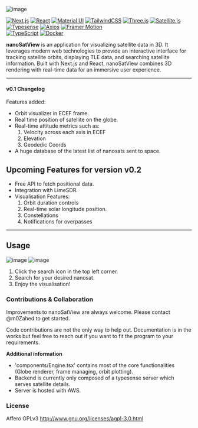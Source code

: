![image](https://github.com/user-attachments/assets/a58ceaf8-0eab-4f1a-9073-912fd840f08d)

[![Next.js](https://img.shields.io/badge/nextjs-14.2.4-blue?logo=next.js&logoColor=white)](https://github.com/topics/nextjs)  [![React](https://img.shields.io/badge/react-18.3.1-blue?logo=react&logoColor=white)](https://github.com/topics/react)  [![Material UI](https://img.shields.io/badge/material--ui-5.16.14-blue?logo=material-ui&logoColor=white)](https://github.com/topics/material-ui)  [![TailwindCSS](https://img.shields.io/badge/tailwindcss-3.4.4-blue?logo=tailwindcss&logoColor=white)](https://github.com/topics/tailwind-css)  [![Three.js](https://img.shields.io/badge/three.js-0.165.0-blue?logo=three.js&logoColor=white)](https://github.com/topics/threejs)  [![Satellite.js](https://img.shields.io/badge/satellite.js-5.0.0-blue)](https://github.com/topics/satellite)  [![Typesense](https://img.shields.io/badge/typesense-1.8.2-blue)](https://github.com/topics/typesense)  [![Axios](https://img.shields.io/badge/axios-1.7.2-blue?logo=axios&logoColor=white)](https://github.com/topics/axios)  [![Framer Motion](https://img.shields.io/badge/framer--motion-11.2.11-blue?logo=framer&logoColor=white)](https://github.com/topics/framer-motion)  
[![TypeScript](https://img.shields.io/badge/typescript-5.0-blue?logo=typescript&logoColor=white)](https://github.com/topics/typescript)  [![Docker](https://img.shields.io/badge/docker-blue?logo=docker&logoColor=white)](https://github.com/topics/docker)

**nanoSatView** is an application for visualizing satellite data in 3D. It leverages modern web technologies to provide an interactive interface for tracking satellite orbits, displaying TLE data, and searching satellite information. Built with Next.js and React, nanoSatView combines 3D rendering with real-time data for an immersive user experience.

---

#### v0.1 Changelog

Features added:
- Orbit visualizer in ECEF frame. 
- Real time position of satellite on the globe.
- Real-time attitude metrics such as:
  1. Velocity across each axis in ECEF
  2. Elevation
  3. Geodedic Coords
- A huge database of the latest list of nanosats sent to space.


## Upcoming Features for version v0.2 

- Free API to fetch positional data.
- Integration with LimeSDR.
- Visualisation Features:
    1. Orbit duration controls
    2. Real-time solar longitude position.
    3. Constellations
    4. Notifications for overpasses

---

## Usage

![image](https://github.com/user-attachments/assets/5b2fcb00-c71b-4114-9faf-f06c94c0be50)
![image](https://github.com/user-attachments/assets/ee6bd3b2-94f4-4793-bb05-255f92abbaab)

1. Click the search icon in the top left corner.
2. Search for your desired nanosat.
3. Enjoy the visualisation!

### Contributions & Collaboration
Improvements to nanoSatView are always welcome. Please contact @m0Zahed to get started.

Code contributions are not the only way to help out. Documentation is in the works but feel free to reach out if you want to fit the program to your requirements.

**Additional information**
- 'components/Engine.tsx' contains most of the core functionalities (Globe renderer, frame managing, orbit plotting).
- Backend is currently only composed of a typesense server which serves satellite details. 
- Server is hosted with AWS.


### License
Affero GPLv3 http://www.gnu.org/licenses/agpl-3.0.html
